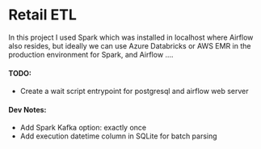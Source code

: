 # Retail ETL

In this project I used Spark which was installed in localhost where Airflow also resides,
but ideally we can use Azure Databricks or AWS EMR in the production environment for Spark,
and Airflow ....

#### TODO:
* Create a wait script entrypoint for postgresql and airflow web server 

#### Dev Notes:
* Add Spark Kafka option: exactly once
* Add execution datetime column in SQLite for batch parsing